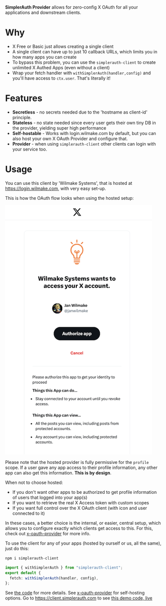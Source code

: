 **SimplerAuth Provider** allows for zero-config X OAuth for all your applications and downstream clients.

# Why

- X Free or Basic just allows creating a single client
- A single client can have up to just 10 callback URLs, which limits you in how many apps you can create
- To bypass this problem, you can use the `simplerauth-client` to create unlimited X Authed Apps (even without a client)
- Wrap your fetch handler with `withSimplerAuth(handler,config)` and you'll have access to `ctx.user`. That's literally it!

# Features

- **Secretless** - no secrets needed due to the 'hostname as client-id' principle.
- **Stateless** - no state needed since every user gets their own tiny DB in the provider, yielding super high performance
- **Self-hostable** - Works with login.wilmake.com by default, but you can also host your own X OAuth Provider and configure that.
- **Provider** - when using `simplerauth-client` other clients can login with your service too.

# Usage

You can use this client by 'Wilmake Systems', that is hosted at https://login.wilmake.com, with very easy set-up.

This is how the OAuth flow looks when using the hosted setup:

![](hosted-wilmake.png)

Please note that the hosted provider is fully permissive for the `profile` scope. If a user gave any app access to their profile information, any other app can also get this information. **This is by design**.

When not to choose hosted:

- If you don't want other apps to be authorized to get profile information of users that logged into your app(s)
- If you want to retrieve the real X Access token with custom scopes
- If you want full control over the X OAuth client (with icon and user connected to it)

In these cases, a better choice is the internal, or easier, central setup, which allows you to configure exactly which clients get access to this. For this, check out [x-oauth-provider](x-oauth-provider/) for more info.

To use the client for any of your apps (hosted by ourself or us, all the same), just do this:

```
npm i simplerauth-client
```

```ts
import { withSimplerAuth } from "simplerauth-client";
export default {
  fetch: withSimplerAuth(handler, config),
};
```

See [the code](simplerauth-client/client.ts) for more details. See [x-oauth-provider](x-oauth-provider/) for self-hosting options. Go to https://client.simplerauth.com to see [this demo code, live](simplerauth-client/demo.ts)

